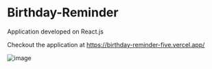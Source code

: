 # Birthday-Reminder

Application developed on React.js

Checkout the application at https://birthday-reminder-five.vercel.app/

![image](https://user-images.githubusercontent.com/107784718/182544060-1d5fec5d-2a75-4122-b6e5-7d5269527b3b.png)




